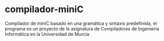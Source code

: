 # compilador-miniC
Compilador de miniC basado en una gramática y sintaxis predefinida, el programa es un proyecto de la asignatura de Compiladores de Ingeniería Informática en la Universidad de Murcia
